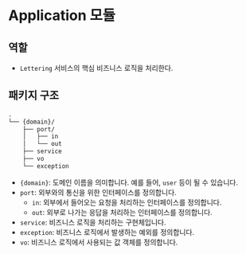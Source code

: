 # Application 모듈

## 역할

* `Lettering` 서비스의 핵심 비즈니스 로직을 처리한다.


## 패키지 구조

```markdown
.
└── {domain}/
    ├── port/
    │   ├── in
    │   └── out
    ├── service
    ├── vo
    └── exception
```

* `{domain}`: 도메인 이름을 의미합니다. 예를 들어, `user` 등이 될 수 있습니다.
* `port`: 외부와의 통신을 위한 인터페이스를 정의합니다.
  * `in`: 외부에서 들어오는 요청을 처리하는 인터페이스를 정의합니다.
  * `out`: 외부로 나가는 응답을 처리하는 인터페이스를 정의합니다.
* `service`: 비즈니스 로직을 처리하는 구현체입니다.
* `exception`: 비즈니스 로직에서 발생하는 예외를 정의합니다.
* `vo`: 비즈니스 로직에서 사용되는 값 객체를 정의합니다.